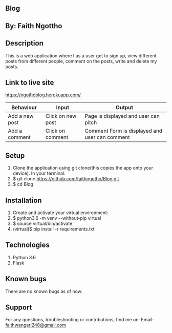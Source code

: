 ## Blog
## By: Faith Ngottho

## Description
This is a web application where I as a user get to sign up, view different posts from different people, comment on the posts, write and delete my posts.

## Link to live site
 https://ngothoblog.herokuapp.com/

|Behaviour     |Input               |Output                                         |
|--------------|--------------------|-----------------------------------------------|
|Add a new post|	Click on new post |Page is displayed and user can pitch           |
|Add a comment |	Click on comment  |	Comment	Form is displayed and user can comment|

## Setup
1. Clone the application using git clone(this copies the app onto your device). In your terminal:
2. $ git clone https://github.com/faithngotho/Blog.git
3. $ cd Blog

## Installation
1. Create and activate your virtual environment:
2. $ python3.6 -m venv --without-pip virtual
3. $ source virtual/bin/activate
4. (virtual)$ pip install -r requirements.txt

## Technologies
1. Python 3.6
2. Flask
## Known bugs
There are no known bugs as of now.

## Support
For any questions, troubleshooting or contributions, find me on: Email: faithwangari248@gmail.com
